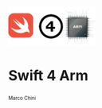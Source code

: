 <img src="images/SWIFT4ARM.png" alt="Swift4Arm" height="80" >

# Swift 4 Arm




<sub><sup> <chnmrc> Marco Chini</sup></sub>














